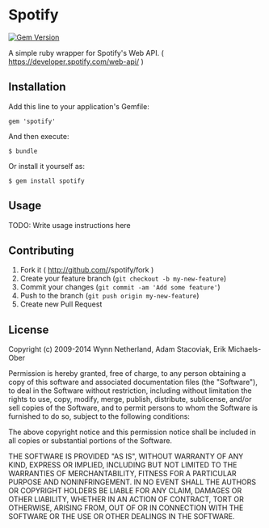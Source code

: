 # Spotify

[![Gem Version](https://travis-ci.org/dtykocki/spotify.svg?branch=master)](https://travis-ci.org/dtykocki/spotify.svg?branch=master)

A simple ruby wrapper for Spotify's Web API. ( https://developer.spotify.com/web-api/ )

## Installation

Add this line to your application's Gemfile:

    gem 'spotify'

And then execute:

    $ bundle

Or install it yourself as:

    $ gem install spotify

## Usage

TODO: Write usage instructions here

## Contributing

1. Fork it ( http://github.com/<my-github-username>/spotify/fork )
2. Create your feature branch (`git checkout -b my-new-feature`)
3. Commit your changes (`git commit -am 'Add some feature'`)
4. Push to the branch (`git push origin my-new-feature`)
5. Create new Pull Request

## License

Copyright (c) 2009-2014 Wynn Netherland, Adam Stacoviak, Erik Michaels-Ober

Permission is hereby granted, free of charge, to any person obtaining
a copy of this software and associated documentation files (the
"Software"), to deal in the Software without restriction, including
without limitation the rights to use, copy, modify, merge, publish,
distribute, sublicense, and/or sell copies of the Software, and to
permit persons to whom the Software is furnished to do so, subject to
the following conditions:

The above copyright notice and this permission notice shall be
included in all copies or substantial portions of the Software.

THE SOFTWARE IS PROVIDED "AS IS", WITHOUT WARRANTY OF ANY KIND,
EXPRESS OR IMPLIED, INCLUDING BUT NOT LIMITED TO THE WARRANTIES OF
MERCHANTABILITY, FITNESS FOR A PARTICULAR PURPOSE AND
NONINFRINGEMENT. IN NO EVENT SHALL THE AUTHORS OR COPYRIGHT HOLDERS BE
LIABLE FOR ANY CLAIM, DAMAGES OR OTHER LIABILITY, WHETHER IN AN ACTION
OF CONTRACT, TORT OR OTHERWISE, ARISING FROM, OUT OF OR IN CONNECTION
WITH THE SOFTWARE OR THE USE OR OTHER DEALINGS IN THE SOFTWARE.

